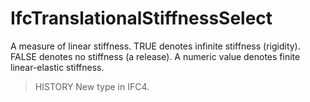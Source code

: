 # IfcTranslationalStiffnessSelect

A measure of linear stiffness. TRUE denotes infinite stiffness (rigidity). FALSE denotes no stiffness (a release). A numeric value denotes finite linear-elastic stiffness.
<!-- end of short definition -->

> HISTORY New type in IFC4.

